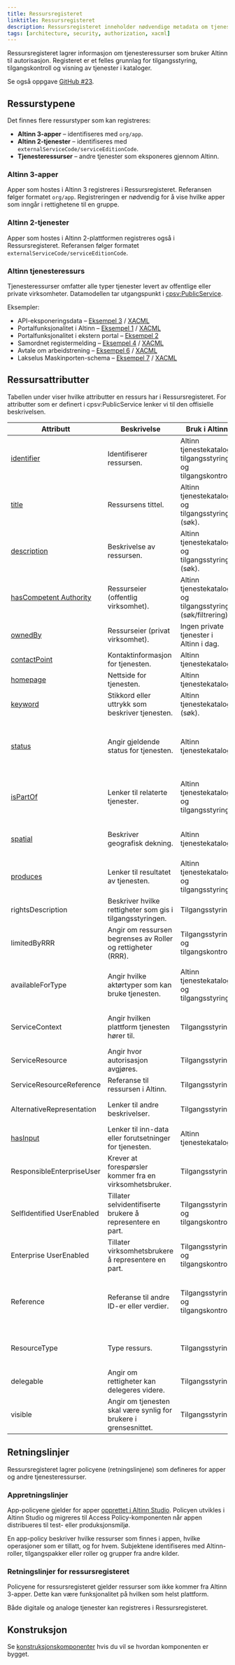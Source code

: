 ```yaml
---
title: Ressursregisteret
linktitle: Ressursregisteret
description: Ressursregisteret inneholder nødvendige metadata om tjenester som skal benytte Altinn til tilgangsstyring og tilgangskontroll.
tags: [architecture, security, authorization, xacml]
---
```


Ressursregisteret lagrer informasjon om tjenesteressurser som bruker Altinn til autorisasjon. Registeret er et felles grunnlag for tilgangsstyring, tilgangskontroll og visning av tjenester i kataloger.

Se også oppgave [GitHub #23](https://github.com/Altinn/altinn-resource-registry/issues/23).

## Ressurstypene

Det finnes flere ressurstyper som kan registreres:

- **Altinn 3-apper** – identifiseres med `org/app`.
- **Altinn 2-tjenester** – identifiseres med `externalServiceCode/serviceEditionCode`.
- **Tjenesteressurser** – andre tjenester som eksponeres gjennom Altinn.

### Altinn 3-apper

Apper som hostes i Altinn 3 registreres i Ressursregisteret. Referansen følger formatet `org/app`. Registreringen er nødvendig for å vise hvilke apper som inngår i rettighetene til en gruppe.

### Altinn 2-tjenester

Apper som hostes i Altinn 2-plattformen registreres også i Ressursregisteret. Referansen følger formatet `externalServiceCode/serviceEditionCode`.

### Altinn tjenesteressurs

Tjenesteressurser omfatter alle typer tjenester levert av offentlige eller private virksomheter. Datamodellen tar utgangspunkt i [cpsv:PublicService](https://informasjonsforvaltning.github.io/cpsv-ap-no/#OffentligTjeneste).

Eksempler:

- API-eksponeringsdata – [Eksempel 3](exampleresource3.json) / [XACML](policysample3.xml)
- Portalfunksjonalitet i Altinn – [Eksempel 1](exampleresource1.json) / [XACML](policysample3.xml)
- Portalfunksjonalitet i ekstern portal – [Eksempel 2](exampleresource2.json)
- Samordnet registermelding – [Eksempel 4](exampleresource4.json) / [XACML](policysample4.xml)
- Avtale om arbeidstrening – [Eksempel 6](exampleresource6.json) / [XACML](policysample6.xml)
- Lakselus Maskinporten-schema – [Eksempel 7](exampleresource7.json) / [XACML](policysample7.xml)

## Ressursattributter

Tabellen under viser hvilke attributter en ressurs har i Ressursregisteret. For attributter som er definert i cpsv:PublicService lenker vi til den offisielle beskrivelsen.

| Attributt                                                                                                           | Beskrivelse                                                      | Bruk i Altinn                                                | Format                                                                                                                                                                                                                                                                                                                                                                                                                                                                                                                                                                              | Påkrevd |
| ------------------------------------------------------------------------------------------------------------------- | ---------------------------------------------------------------- | ------------------------------------------------------------ | ----------------------------------------------------------------------------------------------------------------------------------------------------------------------------------------------------------------------------------------------------------------------------------------------------------------------------------------------------------------------------------------------------------------------------------------------------------------------------------------------------------------------------------------------------------------------------------- | ------- |
| [identifier](https://informasjonsforvaltning.github.io/cpsv-ap-no/#OffentligTjeneste-identifikator)                 | Identifiserer ressursen.                                         | Altinn tjenestekatalog, tilgangsstyring og tilgangskontroll. | Unik og persistent identifikator. Fritekst. Maks lengde avklares. Bør være lesbar.                                                                                                                                                                                                                                                                                                                                                                                                                                                                                                  | Ja      |
| [title](https://informasjonsforvaltning.github.io/cpsv-ap-no/#OffentligTjeneste-navn)                               | Ressursens tittel.                                               | Altinn tjenestekatalog og tilgangsstyring (søk).             | Fritekst på bokmål, nynorsk og engelsk. Maks lengde avklares.                                                                                                                                                                                                                                                                                                                                                                                                                                                                                                                       | Ja      |
| [description](https://informasjonsforvaltning.github.io/cpsv-ap-no/#OffentligTjenest-beskrivelse)                   | Beskrivelse av ressursen.                                        | Altinn tjenestekatalog og tilgangsstyring (søk).             | Fritekst på bokmål, nynorsk og engelsk. Maks lengde avklares.                                                                                                                                                                                                                                                                                                                                                                                                                                                                                                                       | Ja      |
| [hasCompetent Authority](https://informasjonsforvaltning.github.io/cpsv-ap-no/#OffentligTjeneste-harKompetentOrgan) | Ressurseier (offentlig virksomhet).                              | Altinn tjenestekatalog og tilgangsstyring (søk/filtrering).  | Organisasjonsnummer, tjenesteeierkode (fra Altinn 2) og navn (nb, nn, en).                                                                                                                                                                                                                                                                                                                                                                                                                                                                                                          | Ja      |
| [ownedBy](https://informasjonsforvaltning.github.io/cpsv-ap-no/#Tjeneste-eiesAv)                                    | Ressurseier (privat virksomhet).                                 | Ingen private tjenester i Altinn i dag.                      | Organisasjonsnummer.                                                                                                                                                                                                                                                                                                                                                                                                                                                                                                                                                                | Nei     |
| [contactPoint](https://informasjonsforvaltning.github.io/cpsv-ap-no/#OffentligTjeneste-kontaktpunkt)                | Kontaktinformasjon for tjenesten.                                | Altinn tjenestekatalog.                                      | E-post, telefonnummer eller URL til kontaktside.                                                                                                                                                                                                                                                                                                                                                                                                                                                                                                                                    | Ja      |
| [homepage](https://informasjonsforvaltning.github.io/cpsv-ap-no/#OffentligTjeneste-hjemmeside)                      | Nettside for tjenesten.                                          | Altinn tjenestekatalog.                                      | URL.                                                                                                                                                                                                                                                                                                                                                                                                                                                                                                                                                                                | Nei     |
| [keyword](https://informasjonsforvaltning.github.io/cpsv-ap-no/#OffentligTjeneste-n%C3%B8kkelord)                   | Stikkord eller uttrykk som beskriver tjenesten.                  | Altinn tjenestekatalog (søk).                                | Fritekst. Maks lengde avklares.                                                                                                                                                                                                                                                                                                                                                                                                                                                                                                                                                     | Nei     |
| [status](https://informasjonsforvaltning.github.io/cpsv-ap-no/#OffentligTjeneste-status)                            | Angir gjeldende status for tjenesten.                            | Altinn tjenestekatalog.                                      | Verdier i henhold til [standarden](https://raw.githubusercontent.com/SEMICeu/ADMS-AP/master/purl.org/ADMS_SKOS_v1.00.rdf): «Completed», «Deprecated», «UnderDevelopment» eller «Withdrawn».                                                                                                                                                                                                                                                                                                                                                                                         | Nei     |
| [isPartOf](https://informasjonsforvaltning.github.io/cpsv-ap-no/#OffentligTjeneste-erDelAv)                         | Lenker til relaterte tjenester.                                  | Altinn tjenestekatalog og tilgangsstyring.                   | Referanse til [cpsv:PublicService](https://informasjonsforvaltning.github.io/cpsv-ap-no/#OffentligTjeneste) eller [cpsvno:Service](https://informasjonsforvaltning.github.io/cpsv-ap-no/#Tjeneste). Kan brukes til å bygge tjenestegrupper.                                                                                                                                                                                                                                                                                                                                         | Nei     |
| [spatial](https://informasjonsforvaltning.github.io/cpsv-ap-no/#OffentligTjeneste-dekningsomr%C3%A5de)              | Beskriver geografisk dekning.                                    | Altinn tjenestekatalog.                                      | EU Vocab-verdier for [Continent](https://op.europa.eu/en/web/eu-vocabularies/concept-scheme/-/resource?uri=http://publications.europa.eu/resource/authority/continent), [Country](https://op.europa.eu/en/web/eu-vocabularies/concept-scheme/-/resource?uri=http://publications.europa.eu/resource/authority/country) eller [Place](https://op.europa.eu/en/web/eu-vocabularies/concept-scheme/-/resource?uri=http://publications.europa.eu/resource/authority/place). For Norge brukes [Administrative enheter](https://data.geonorge.no/administrativeEnheter/nasjon/doc/173163). | Nei     |
| [produces](https://informasjonsforvaltning.github.io/cpsv-ap-no/#OffentligTjeneste-produserer)                      | Lenker til resultatet av tjenesten.                              | Altinn tjenestekatalog og tilgangsstyring.                   | [cv:Output](https://informasjonsforvaltning.github.io/cpsv-ap-no/#OffentligTjeneste-produserer) med identifikator og fritekst.                                                                                                                                                                                                                                                                                                                                                                                                                                                      | Nei     |
| rightsDescription                                                                                                   | Beskriver hvilke rettigheter som gis i tilgangsstyringen.        | Tilgangsstyring.                                             | Fritekst. Maks lengde avklares.                                                                                                                                                                                                                                                                                                                                                                                                                                                                                                                                                     | Nei     |
| limitedByRRR                                                                                                        | Angir om ressursen begrenses av Roller og rettigheter (RRR).     | Tilgangsstyring og tilgangskontroll.                         | Boolsk verdi (true/false).                                                                                                                                                                                                                                                                                                                                                                                                                                                                                                                                                          | Ja      |
| availableForType                                                                                                    | Angir hvilke aktørtyper som kan bruke tjenesten.                 | Altinn tjenestekatalog og tilgangsstyring.                   | Mulige verdier: Privatperson, Juridisk enhet, Bedrift, Konkursbo, Selvregistrert bruker.                                                                                                                                                                                                                                                                                                                                                                                                                                                                                            | Ja      |
| ServiceContext                                                                                                      | Angir hvilken plattform tjenesten hører til.                     | Tilgangsstyring.                                             | Mulige verdier: Altinn2, Altinn3, AltinnResourceRegistry (arbeidstittel).                                                                                                                                                                                                                                                                                                                                                                                                                                                                                                           | Ja      |
| ServiceResource                                                                                                     | Angir hvor autorisasjon avgjøres.                                | Tilgangsstyring.                                             | Mulige verdier: CorePDP (utvides ved behov).                                                                                                                                                                                                                                                                                                                                                                                                                                                                                                                                        | Ja      |
| ServiceResourceReference                                                                                            | Referanse til ressursen i Altinn.                                | Tilgangsstyring.                                             | Gjenbruk av Altinn Resource Reference.                                                                                                                                                                                                                                                                                                                                                                                                                                                                                                                                              | Ja      |
| AlternativeRepresentation                                                                                           | Lenker til andre beskrivelser.                                   | Tilgangsstyring.                                             | For eksempel lenke til dokumentasjon i Altinn Studio.                                                                                                                                                                                                                                                                                                                                                                                                                                                                                                                               | Nei     |
| [hasInput](https://informasjonsforvaltning.github.io/cpsv-ap-no/#OffentligTjeneste-harInndata)                      | Lenker til inn-data eller forutsetninger for tjenesten.          | Altinn tjenestekatalog.                                      | [cv:EvidenceTypeList](https://informasjonsforvaltning.github.io/cpsv-ap-no/#cv-EvidenceTypeList).                                                                                                                                                                                                                                                                                                                                                                                                                                                                                   | Nei     |
| ResponsibleEnterpriseUser                                                                                           | Krever at forespørsler kommer fra en virksomhetsbruker.          | Tilgangsstyring.                                             | Boolsk verdi (true/false).                                                                                                                                                                                                                                                                                                                                                                                                                                                                                                                                                          | Ja      |
| SelfIdentified UserEnabled                                                                                          | Tillater selvidentifiserte brukere å representere en part.       | Tilgangsstyring og tilgangskontroll.                         | Boolsk verdi (true/false).                                                                                                                                                                                                                                                                                                                                                                                                                                                                                                                                                          | Ja      |
| Enterprise UserEnabled                                                                                              | Tillater virksomhetsbrukere å representere en part.              | Tilgangsstyring og tilgangskontroll.                         | Boolsk verdi (true/false).                                                                                                                                                                                                                                                                                                                                                                                                                                                                                                                                                          | Ja      |
| Reference                                                                                                           | Referanse til andre ID-er eller verdier.                         | Tilgangsstyring og tilgangskontroll.                         | Mulige verdier: ServiceEditionCode, ServiceCode, MaskinportenScope, DelegationSchemeID, AppID, URI.                                                                                                                                                                                                                                                                                                                                                                                                                                                                                 | Nei     |
| ResourceType                                                                                                        | Type ressurs.                                                    | Tilgangsstyring.                                             | Mulige verdier: SystemResource, MaskinportenSchema, GenericAccessResource.                                                                                                                                                                                                                                                                                                                                                                                                                                                                                                          | Ja      |
| delegable                                                                                                           | Angir om rettigheter kan delegeres videre.                       | Tilgangsstyring.                                             | Boolsk verdi (true/false).                                                                                                                                                                                                                                                                                                                                                                                                                                                                                                                                                          | Ja      |
| visible                                                                                                             | Angir om tjenesten skal være synlig for brukere i grensesnittet. | Tilgangsstyring.                                             | Boolsk verdi (true/false).                                                                                                                                                                                                                                                                                                                                                                                                                                                                                                                                                          | Ja      |

## Retningslinjer

Ressursregisteret lagrer policyene (retningslinjene) som defineres for apper og andre tjenesteressurser.

### Appretningslinjer

App-policyene gjelder for apper [opprettet i Altinn Studio](../../../../../../../../altinn-studio/reference/configuration/authorization/).
Policyen utvikles i Altinn Studio og migreres til Access Policy-komponenten når appen distribueres til test- eller produksjonsmiljø.

En app-policy beskriver hvilke ressurser som finnes i appen, hvilke operasjoner som er tillatt, og for hvem.
Subjektene identifiseres med Altinn-roller, tilgangspakker eller roller og grupper fra andre kilder.

### Retningslinjer for ressursregisteret

Policyene for ressursregisteret gjelder ressurser som ikke kommer fra Altinn 3-apper. Dette kan være funksjonalitet på hvilken som helst plattform.

Både digitale og analoge tjenester kan registreres i Ressursregisteret.

## Konstruksjon

Se [konstruksjonskomponenter](../../reference/architecture/resourceregistry/) hvis du vil se hvordan komponenten er bygget.
